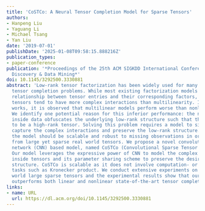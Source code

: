 ```yaml
---
title: 'CoSTCo: A Neural Tensor Completion Model for Sparse Tensors'
authors:
- Hanpeng Liu
- Yaguang Li
- Michael Tsang
- Yan Liu
date: '2019-07-01'
publishDate: '2025-01-08T09:58:15.888216Z'
publication_types:
- paper-conference
publication: '*Proceedings of the 25th ACM SIGKDD International Conference on Knowledge
  Discovery & Data Mining*'
doi: 10.1145/3292500.3330881
abstract: 'Low-rank tensor factorization has been widely used for many real world
  tensor completion problems. While most existing factorization models assume a multilinearity
  relationship between tensor entries and their corresponding factors, real world
  tensors tend to have more complex interactions than multilinearity. In many recent
  works, it is observed that multilinear models perform worse than nonlinear models.
  We identify one potential reason for this inferior performance: the nonlinearity
  inside data obfuscates the underlying low-rank structure such that the tensor seems
  to be a high-rank tensor. Solving this problem requires a model to simultaneously
  capture the complex interactions and preserve the low-rank structure. In addition,
  the model should be scalable and robust to missing observations in order to learn
  from large yet sparse real world tensors. We propose a novel convolutional neural
  network (CNN) based model, named CoSTCo (Convolutional Sparse Tensor Completion).
  Our model leverages the expressive power of CNN to model the complex interactions
  inside tensors and its parameter sharing scheme to preserve the desired low-rank
  structure. CoSTCo is scalable as it does not involve computation- or memory- heavy
  tasks such as Kronecker product. We conduct extensive experiments on several real
  world large sparse tensors and the experimental results show that our model clearly
  outperforms both linear and nonlinear state-of-the-art tensor completion methods.'
links:
- name: URL
  url: https://dl.acm.org/doi/10.1145/3292500.3330881
---
```

